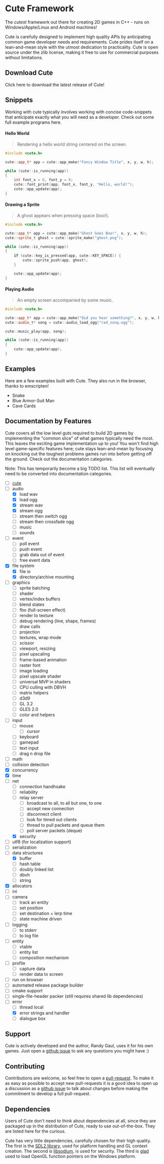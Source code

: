 # Cute Framework

The *cutest* framework out there for creating 2D games in C++ - runs on Windows/Apple/Linux and Android machines!

Cute is carefully designed to implement high quality APIs by anticipating common game developer needs and requirements. Cute prides itself on a lean-and-mean style with the utmost dedication to practicality. Cute is open source under the zlib license, making it free to use for commercial purposes without limitations.

## Download Cute

Click here to download the latest release of Cute!

## Snippets

Working with cute typically involves working with concise code-snippets that anticipate exactly what you will need as a developer. Check out some full example programs here.

#### Hello World

> Rendering a hello world string centered on the screen.
```cpp
#include <cute.h>

cute::app_t* app = cute::app_make("Fancy Window Title", x, y, w, h);

while (cute::is_running(app))
{
	int font_x = 0, font_y = 0;
	cute::font_print(app, font_x, font_y, "Hello, world!");
	cute::app_update(app);
}

```

#### Drawing a Sprite

> A ghost appears when pressing space (boo!).
```cpp
#include <cute.h>

cute::app_t* app = cute::app_make("Ghost Goes Boo!", x, y, w, h);
cute::sprite_t ghost = cute::sprite_make("ghost.png");

while (cute::is_running(app))
{
	if (cute::key_is_pressed(app, cute::KEY_SPACE)) {
		cute::sprite_push(app, ghost);
	}

	cute::app_update(app);
}
```

#### Playing Audio

> An empty screen accompanied by some music.
```cpp
#include <cute.h>

cute::app_t* app = cute::app_make("Did you hear something?", x, y, w, h);
cute::audio_t* song = cute::audio_load_ogg("rad_song.ogg");

cute::music_play(app, song);

while (cute::is_running(app))
{
	cute::app_update(app);
}
```

## Examples

Here are a few examples built with Cute. They also run in the browser, thanks to emscripten!

* Snake
* Blue Armor-Suit Man
* Cave Cards

## Documentation by Features

Cute covers all the low level guts required to build 2D games by implementing the "common slice" of what games typically need the most. This leaves the exciting game implementation up to you! You won't find high level game-specific features here; cute stays lean-and-mean by focusing on knocking out the toughest problems games run into before getting off the ground. Check out the documentation categories.

Note: This has temporarily become a big TODO list. This list will eventually need to be converted into documentation categories.

* [ ] [cute](https://github.com/RandyGaul/cute_framework/blob/master/doc/cute_t.md)
* [ ] audio
	* [x] load wav
	* [x] load ogg
	* [x] stream wav
	* [x] stream ogg
	* [ ] stream then switch ogg
	* [ ] stream then crossfade ogg
	* [ ] music
	* [ ] sounds
* [ ] event
	* [ ] poll event
	* [ ] push event
	* [ ] grab data out of event
	* [ ] free event data
* [x] file system
	* [x] file io
	* [x] directory/archive mounting
* [ ] graphics
	* [ ] sprite batching
	* [ ] shader
	* [ ] vertex/index buffers
	* [ ] blend states
	* [ ] fbo (full-screen effect)
	* [ ] render to texture
	* [ ] debug rendering (line, shape, frames)
	* [ ] draw calls
	* [ ] projection
	* [ ] textures, wrap mode
	* [ ] scissor
	* [ ] viewport, resizing
	* [ ] pixel upscaling
	* [ ] frame-based animation
	* [ ] raster font
	* [ ] image loading
	* [ ] pixel upscale shader
	* [ ] universal MVP in shaders
	* [ ] CPU culling with DBVH
	* [ ] matrix helpers
	* [ ] d3d9
	* [ ] GL 3.2
	* [ ] GLES 2.0
	* [ ] color and helpers
* [ ] input
	* [ ] mouse
		* [ ] cursor
	* [ ] keyboard
	* [ ] gamepad
	* [ ] text input
	* [ ] drag n drop file
* [ ] math
* [ ] collision detection
* [x] concurrency
* [x] time
* [ ] net
	* [ ] connection handhsake
	* [ ] reliability
	* [ ] relay server
		* [ ] broadcast to all, to all but one, to one
		* [ ] accept new connection
		* [ ] disconnect client
		* [ ] look for timed out clients
		* [ ] thread to pull packets and queue them
		* [ ] poll server packets (deque)
	* [x] security
* [ ] utf8 (for localization support)
* [ ] serialization
* [ ] data structures
	* [x] buffer
	* [ ] hash table
	* [ ] doubly linked list
	* [ ] dbvh
	* [ ] string
* [x] allocators
* [ ] ini
* [ ] camera
	* [ ] track an entity
	* [ ] set position
	* [ ] set destination + lerp time
	* [ ] state machine driven
* [ ] logging
	* [ ] to stderr
	* [ ] to log file
* [ ] entity
	* [ ] vtable
	* [ ] entity list
	* [ ] composition mechanism
* [ ] profile
	* [ ] capture data
	* [ ] render data to screen
* [ ] run on browser
* [ ] automated release package builder
* [ ] cmake support
* [ ] single-file-header packer (still requires shared lib dependencies)
* [ ] error
	* [ ] thread local
	* [x] error strings and handler
	* [ ] dialogue box

## Support

Cute is actively developed and the author, Randy Gaul, uses it for his own games. Just open a [github issue](https://github.com/RandyGaul/cute_framework/issues/new) to ask any questions you might have :)

## Contributing

Contributions are welcome, so feel free to open a [pull-request](https://github.com/RandyGaul/cute_framework/pulls). To make it as easy as possible to accept new pull-requests it is a good idea to open up a discussion as a [github issue](https://github.com/RandyGaul/cute_framework/issues/new) to talk about changes before making the commitment to develop a full pull-request.

## Dependencies

Users of Cute don't need to think about dependencies at all, since they are packaged up in the distribution of Cute, ready to use out-of-the-box. They are listed here for the curious.

Cute has very little dependencies, carefully chosen for their high quality. The first is the [SDL2 library](https://www.libsdl.org/), used for platform handling and GL context creation. The second is [libsodium](https://libsodium.gitbook.io/doc/), is used for security. The third is [glad](https://github.com/Dav1dde/glad) used to load OpenGL function pointers on the Windows platform.
